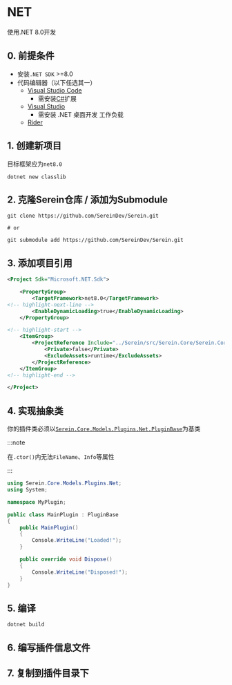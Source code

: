 # NET

使用.NET 8.0开发

## 0. 前提条件

- 安装`.NET SDK` >=8.0
- 代码编辑器（以下任选其一）
  - [Visual Studio Code](https://code.visualstudio.com/download)
    - 需安装[C#](https://marketplace.visualstudio.com/items?itemName=ms-dotnettools.csharp)扩展
  - [Visual Studio](https://visualstudio.microsoft.com/downloads/)
    - 需安装 .NET 桌面开发 工作负载
  - [Rider](https://www.jetbrains.com/zh-cn/rider/)

## 1. 创建新项目

目标框架应为`net8.0`

```batch
dotnet new classlib
```

## 2. 克隆Serein仓库 / 添加为Submodule

```batch
git clone https://github.com/SereinDev/Serein.git

# or

git submodule add https://github.com/SereinDev/Serein.git
```

## 3. 添加项目引用

```xml
<Project Sdk="Microsoft.NET.Sdk">

    <PropertyGroup>
        <TargetFramework>net8.0</TargetFramework>
<!-- highlight-next-line -->
        <EnableDynamicLoading>true</EnableDynamicLoading>
    </PropertyGroup>

<!-- highlight-start -->
    <ItemGroup>
        <ProjectReference Include="../Serein/src/Serein.Core/Serein.Core.csproj">
            <Private>false</Private>
            <ExcludeAssets>runtime</ExcludeAssets>
        </ProjectReference>
    </ItemGroup>
<!-- highlight-end -->

</Project>
```

## 4. 实现抽象类

你的插件类必须以[`Serein.Core.Models.Plugins.Net.PluginBase`](https://github.com/SereinDev/Serein/blob/main/src/Serein.Core/Models/Plugins/Net/PluginBase.cs)为基类

:::note

在`.ctor()`内无法`FileName`、`Info`等属性

:::

```cs title="MainPlugin.cs"
using Serein.Core.Models.Plugins.Net;
using System;

namespace MyPlugin;

public class MainPlugin : PluginBase
{
    public MainPlugin()
    {
        Console.WriteLine("Loaded!");
    }

    public override void Dispose()
    {
        Console.WriteLine("Disposed!");
    }
}
```

## 5. 编译

```batch
dotnet build
```

## 6. 编写插件信息文件

## 7. 复制到插件目录下
